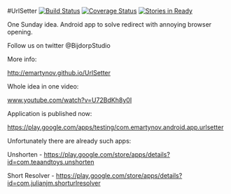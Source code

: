 #UrlSetter
[![Build Status](https://travis-ci.org/emartynov/UrlSetter.png?branch=master)](https://travis-ci.org/emartynov/UrlSetter)
[![Coverage Status](https://coveralls.io/repos/emartynov/UrlSetter/badge.svg)](https://coveralls.io/r/emartynov/UrlSetter)
[![Stories in Ready](https://badge.waffle.io/BijdorpStudio/UrlSetter.png?label=ready&title=Ready)](https://waffle.io/BijdorpStudio/UrlSetter)


One Sunday idea. Android app to solve redirect with annoying browser opening.

Follow us on twitter @BijdorpStudio

More info:

http://emartynov.github.io/UrlSetter

Whole idea in one video:

www.youtube.com/watch?v=U72BdKh8y0I

Application is published now:

https://play.google.com/apps/testing/com.emartynov.android.app.urlsetter

Unfortunately there are already such apps:

Unshorten - https://play.google.com/store/apps/details?id=com.teaandtoys.unshorten

Short Resolver - https://play.google.com/store/apps/details?id=com.julianjm.shorturlresolver
